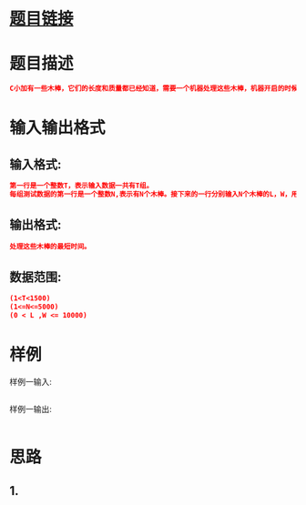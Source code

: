 # [**题目链接**](http://nyoj.top/problem/236 "nyoj236")

# **题目描述**

```json
C小加有一些木棒，它们的长度和质量都已经知道，需要一个机器处理这些木棒，机器开启的时候需要耗费一个单位的时间，如果第i+1个木棒的重量和长度都大于等于第i个处理的木棒，那么将不会耗费时间，否则需要消耗一个单位的时间。因为急着去约会，C小加想在最短的时间内把木棒处理完，你能告诉他应该怎样做吗？
```

# **输入输出格式**

## 输入格式:

```json
第一行是一个整数T，表示输入数据一共有T组。
每组测试数据的第一行是一个整数N,表示有N个木棒。接下来的一行分别输入N个木棒的L，W，用一个空格隔开，分别表示木棒的长度和质量。
```

## 输出格式:

```json
处理这些木棒的最短时间。
```

## 数据范围:

```json
(1<T<1500)
(1<=N<=5000)
(0 < L ,W <= 10000)
```

# **样例**

样例一输入:

```json
```

样例一输出:

```json
```

# **思路**

## 1.

```cpp

```